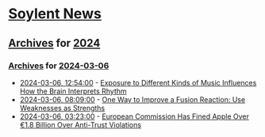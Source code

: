 # [Soylent News](../../../README.md)

## [Archives](../../index.md) for [2024](../index.md)

### [Archives](../../index.md) for [2024-03-06](index.md)

* [2024-03-06, 12:54:00](https://soylentnews.org/article.pl?sid=24/03/06/0242208&from=rss) - [Exposure to Different Kinds of Music Influences How the Brain Interprets Rhythm](https://soylentnews.org/article.pl?sid=24/03/06/0242208&from=rss)
* [2024-03-06, 08:09:00](https://soylentnews.org/article.pl?sid=24/03/05/1921240&from=rss) - [One Way to Improve a Fusion Reaction: Use Weaknesses as Strengths](https://soylentnews.org/article.pl?sid=24/03/05/1921240&from=rss)
* [2024-03-06, 03:23:00](https://soylentnews.org/article.pl?sid=24/03/05/1917209&from=rss) - [European Commission Has Fined Apple Over €1.8 Billion Over Anti-Trust Violations](https://soylentnews.org/article.pl?sid=24/03/05/1917209&from=rss)
